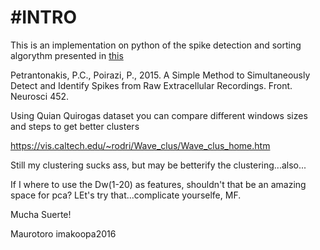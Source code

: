 #INTRO
=====

This is an implementation on python of the spike detection and sorting algorythm presented in [this](http://journal.frontiersin.org/article/10.3389/fnins.2015.00452/full#h8)


Petrantonakis, P.C., Poirazi, P., 2015. A Simple Method to Simultaneously Detect and Identify Spikes from Raw Extracellular Recordings. Front. Neurosci 452.

Using Quian Quirogas dataset you can compare different windows sizes and steps to get better clusters

https://vis.caltech.edu/~rodri/Wave_clus/Wave_clus_home.htm

Still my clustering sucks ass, but may be betterify the clustering...also...

If I where to use the Dw(1-20) as features, shouldn't that be an amazing space for pca? LEt's try that...complicate yourselfe, MF.

Mucha Suerte!

Maurotoro
imakoopa2016
